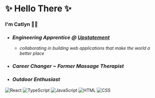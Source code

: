 # ✨ Hello There ✨
### I'm Catlyn 👋🏼 

- ### *Engineering Apprentice @ [Upstatement](https://upstatement.com/)*
  - *collaborating in building web applications that make the world a better place*    

- ### *Career Changer ~ Former Massage Therapist* 

- ### *Outdoor Enthusiast* 

![React](https://img.shields.io/badge/react-%2320232a.svg?style=for-the-badge&logo=react&logoColor=%2361DAFB)
![TypeScript](https://img.shields.io/badge/TypeScript-007ACC?style=for-the-badge&logo=typescript&logoColor=white)
![JavaScript](https://img.shields.io/badge/javascript-%23323330.svg?logo=javascript&logoColor=%23F7DF1E&style=for-the-badge)
![HTML](https://img.shields.io/badge/HTML5-E34F26?style=for-the-badge&logo=html5&logoColor=white)
![CSS](https://img.shields.io/badge/CSS3-1572B6?style=for-the-badge&logo=css3&logoColor=white)
